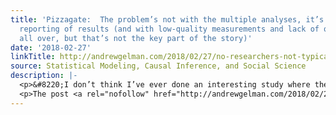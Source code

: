 ```yaml
---
title: 'Pizzagate:  The problem’s not with the multiple analyses, it’s with the selective
  reporting of results (and with low-quality measurements and lack of quality control
  all over, but that’s not the key part of the story)'
date: '2018-02-27'
linkTitle: http://andrewgelman.com/2018/02/27/no-researchers-not-typically-set-prove-specific-hypothesis-study-begins/
source: Statistical Modeling, Causal Inference, and Social Science
description: |-
  <p>&#8220;I don’t think I’ve ever done an interesting study where the data ‘came out’ the first time I looked at it.&#8221; &#8212; Brian Wansink The funny thing is, I don&#8217;t think this quote is so bad. Nothing comes out right the first time for me either! World-renowned eating behavior expert Brian Wansink&#8217;s research has a [&#8230;]</p>
  <p>The post <a rel="nofollow" href="http://andrewgelman.com/2018/02/27/no-researchers-not-typically-set-prove-specific-hypothesis-study-begins/">Pizz
---
```

